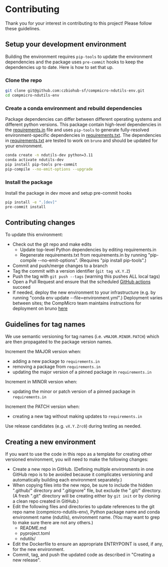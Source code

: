 # Contributing
Thank you for your interest in contributing to this project! Please follow these guidelines.

## Setup your development environment
Building the environment requires `pip-tools` to update the environment dependencies and the package uses `pre-commit` hooks to keep the dependencies up to date. Here is how to set that up.

### Clone the repo
```sh
git clone git@github.com:czbiohub-sf/compmicro-ndutils-env.git
cd compmicro-ndutils-env
```

### Create a conda environment and rebuild dependencies
Package dependencies can differ between different operating systems and different python versions. This package contain high-level dependencies in the [requirements.in](./requirements.in) file and uses `pip-tools` to generate fully-resolved environment-specific dependencies in [requirements.txt](./requirements.txt). The dependencies in [requirements.txt](./requirements.txt) are tested to work on `bruno` and should be updated for your environment.

```sh
conda create -n ndutils-dev python=3.11 
conda activate ndutils-dev
pip install pip-tools pre-commit
pip-compile --no-emit-options --upgrade
```

### Install the package
Install the package in dev move and setup pre-commit hooks

```sh
pip install -e ".[dev]"
pre-commit install
```

## Contributing changes
To update this environment:
* Check out the git repo and make edits
  * Update top-level Python dependencies by editing requirements.in
  * Regenerate requirements.txt from requirements.in by running "pip-compile --no-emit-options". (Requires "pip install pip-tools".)
* Commit and push/merge changes to a branch
* Tag the commit with a version identifier (`git tag vX.Y.Z`)
* Push the tag with `git push --tags` (warning this pushes ALL local tags)
* Open a Pull Request and ensure that the scheduled [GitHub actions](https://github.com/czbiohub-sf/compmicro-ndutils-env/actions) succeed
* If needed, deploy the new environment to your infrastructure (e.g. by running "conda env update --file=environment.yml".) Deployment varies between sites; the CompMicro team maintains instructions for deployment on bruno [here](https://github.com/czbiohub-sf/compmicro-hpc/blob/release-procedure-for-versioned-environments/hpc/setup_shared_env.md)

## Guidelines for tag names
We use semantic versioning for tag names (i.e. `vMAJOR.MINOR.PATCH`) which are then propagated to the package version names.

Increment the MAJOR version when:
* adding a new package to `requirements.in`
* removing a package from `requirements.in`
* updating the major version of a pinned package in `requirements.in`

Increment in MINOR version when:
* updating the minor or patch version of a pinned package in `requirements.in`

Increment the PATCH version when:
* creating a new tag without making updates to `requirements.in`

Use release candidates (e.g. `vX.Y.Zrc0`) during testing as needed.

## Creating a new environment
If you want to use the code in this repo as a template for creating other versioned environment, you will need to make the following changes:
* Create a new repo in GitHub. (Defining multiple environments in one GitHub repo is to be avoided because it complicates versioning and automatically building each environment separately.)
* When copying files into the new repo, be sure to include the hidden ".github/" directory and ".gitignore" file, but exclude the ".git/" directory. (A fresh ".git" directory will be creating either by `git init` or by cloning a clean repo created in GitHub.)
* Edit the following files and directories to update references to the git repo name (compmicro-ndutils-env), Python package name and conda environment name (ndutils), environment name. (You may want to grep to make sure there are not any others.)
  * README.md
  * pyproject.toml
  * ndutils/
* Edit the Dockerfile to ensure an appropriate ENTRYPOINT is used, if any, for the new environment.
* Commit, tag, and push the updated code as described in "Creating a new release".
